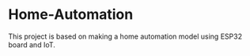 # Home-Automation
This project is based on making a home automation model using ESP32 board and IoT. 
